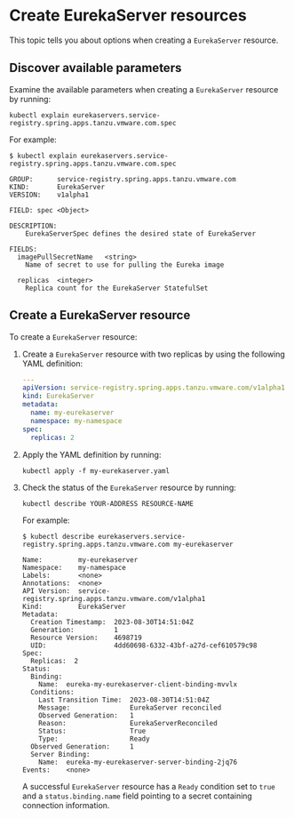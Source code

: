 # Create EurekaServer resources

This topic tells you about options when creating a `EurekaServer` resource.

## <a id="discover-params"></a> Discover available parameters

Examine the available parameters when creating a `EurekaServer` resource by running:

```console
kubectl explain eurekaservers.service-registry.spring.apps.tanzu.vmware.com.spec
```

For example:

```console
$ kubectl explain eurekaservers.service-registry.spring.apps.tanzu.vmware.com.spec

GROUP:      service-registry.spring.apps.tanzu.vmware.com
KIND:       EurekaServer
VERSION:    v1alpha1

FIELD: spec <Object>

DESCRIPTION:
    EurekaServerSpec defines the desired state of EurekaServer

FIELDS:
  imagePullSecretName	<string>
    Name of secret to use for pulling the Eureka image

  replicas	<integer>
    Replica count for the EurekaServer StatefulSet
```

## <a id="create-eurekaserver"></a> Create a EurekaServer resource

To create a `EurekaServer` resource:

1. Create a `EurekaServer` resource with two replicas by using the following YAML definition:

    ```yaml
    ---
    apiVersion: service-registry.spring.apps.tanzu.vmware.com/v1alpha1
    kind: EurekaServer
    metadata:
      name: my-eurekaserver
      namespace: my-namespace
    spec:
      replicas: 2
    ```

1. Apply the YAML definition by running:

   ```console
   kubectl apply -f my-eurekaserver.yaml
   ```

1. Check the status of the `EurekaServer` resource by running:

   ```console
   kubectl describe YOUR-ADDRESS RESOURCE-NAME
   ```

   For example:

   ```console
   $ kubectl describe eurekaservers.service-registry.spring.apps.tanzu.vmware.com my-eurekaserver

   Name:         my-eurekaserver
   Namespace:    my-namespace
   Labels:       <none>
   Annotations:  <none>
   API Version:  service-registry.spring.apps.tanzu.vmware.com/v1alpha1
   Kind:         EurekaServer
   Metadata:
     Creation Timestamp:  2023-08-30T14:51:04Z
     Generation:          1
     Resource Version:    4698719
     UID:                 4dd60698-6332-43bf-a27d-cef610579c98
   Spec:
     Replicas:  2
   Status:
     Binding:
       Name:  eureka-my-eurekaserver-client-binding-mvvlx
     Conditions:
       Last Transition Time:  2023-08-30T14:51:04Z
       Message:               EurekaServer reconciled
       Observed Generation:   1
       Reason:                EurekaServerReconciled
       Status:                True
       Type:                  Ready
     Observed Generation:     1
     Server Binding:
       Name:  eureka-my-eurekaserver-server-binding-2jq76
   Events:    <none>
   ```

   A successful `EurekaServer` resource has a `Ready` condition set to `true` and a
   `status.binding.name` field pointing to a secret containing connection information.

